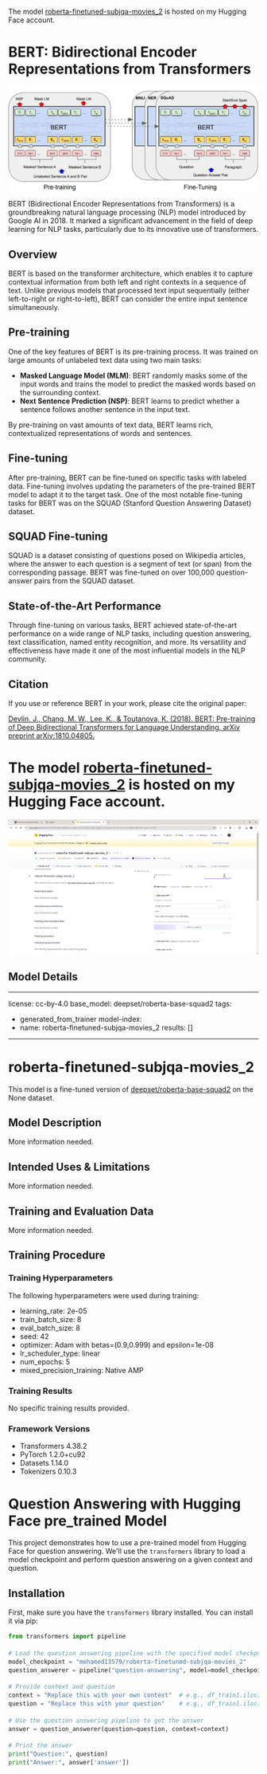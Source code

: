
The model [roberta-finetuned-subjqa-movies_2](https://huggingface.co/mohamed13579/roberta-finetuned-subjqa-movies_2) is hosted on my Hugging Face account.

# BERT: Bidirectional Encoder Representations from Transformers
![BERT](https://github.com/MohamadSalamaMouse/Question-Answering-and-Transformers/blob/main/1_aqdgJOqpd2Zvv-uMLUJQAw.webp)

BERT (Bidirectional Encoder Representations from Transformers) is a groundbreaking natural language processing (NLP) model introduced by Google AI in 2018. It marked a significant advancement in the field of deep learning for NLP tasks, particularly due to its innovative use of transformers.

## Overview

BERT is based on the transformer architecture, which enables it to capture contextual information from both left and right contexts in a sequence of text. Unlike previous models that processed text input sequentially (either left-to-right or right-to-left), BERT can consider the entire input sentence simultaneously.

## Pre-training

One of the key features of BERT is its pre-training process. It was trained on large amounts of unlabeled text data using two main tasks:
- **Masked Language Model (MLM)**: BERT randomly masks some of the input words and trains the model to predict the masked words based on the surrounding context.
- **Next Sentence Prediction (NSP)**: BERT learns to predict whether a sentence follows another sentence in the input text.

By pre-training on vast amounts of text data, BERT learns rich, contextualized representations of words and sentences.

## Fine-tuning

After pre-training, BERT can be fine-tuned on specific tasks with labeled data. Fine-tuning involves updating the parameters of the pre-trained BERT model to adapt it to the target task. One of the most notable fine-tuning tasks for BERT was on the SQUAD (Stanford Question Answering Dataset) dataset.

## SQUAD Fine-tuning

SQUAD is a dataset consisting of questions posed on Wikipedia articles, where the answer to each question is a segment of text (or span) from the corresponding passage. BERT was fine-tuned on over 100,000 question-answer pairs from the SQUAD dataset.

## State-of-the-Art Performance

Through fine-tuning on various tasks, BERT achieved state-of-the-art performance on a wide range of NLP tasks, including question answering, text classification, named entity recognition, and more. Its versatility and effectiveness have made it one of the most influential models in the NLP community.

## Citation

If you use or reference BERT in your work, please cite the original paper:

[Devlin, J., Chang, M. W., Lee, K., & Toutanova, K. (2018). BERT: Pre-training of Deep Bidirectional Transformers for Language Understanding. arXiv preprint arXiv:1810.04805.](https://arxiv.org/abs/1810.04805)

# The model [roberta-finetuned-subjqa-movies_2](https://huggingface.co/mohamed13579/roberta-finetuned-subjqa-movies_2) is hosted on my Hugging Face account.
![BERT](https://github.com/MohamadSalamaMouse/Question-Answering-and-Transformers/blob/main/Screenshot%202024-04-27%20232252.png)
## Model Details 
---
license: cc-by-4.0
base_model: deepset/roberta-base-squad2
tags:
- generated_from_trainer
model-index:
- name: roberta-finetuned-subjqa-movies_2
  results: []
---

<!-- This model card has been generated automatically according to the information the Trainer had access to. You
should probably proofread and complete it, then remove this comment. -->

# roberta-finetuned-subjqa-movies_2

This model is a fine-tuned version of [deepset/roberta-base-squad2](https://huggingface.co/deepset/roberta-base-squad2) on the None dataset.

## Model Description

More information needed.

## Intended Uses & Limitations

More information needed.

## Training and Evaluation Data

More information needed.

## Training Procedure

### Training Hyperparameters

The following hyperparameters were used during training:
- learning_rate: 2e-05
- train_batch_size: 8
- eval_batch_size: 8
- seed: 42
- optimizer: Adam with betas=(0.9,0.999) and epsilon=1e-08
- lr_scheduler_type: linear
- num_epochs: 5
- mixed_precision_training: Native AMP

### Training Results

No specific training results provided.

### Framework Versions

- Transformers 4.38.2
- PyTorch 1.2.0+cu92
- Datasets 1.14.0
- Tokenizers 0.10.3



# Question Answering with Hugging Face pre_trained Model 

This project demonstrates how to use a pre-trained model from Hugging Face for question answering. We'll use the `transformers` library to load a model checkpoint and perform question answering on a given context and question.

## Installation

First, make sure you have the `transformers` library installed. You can install it via pip:

```python
from transformers import pipeline

# Load the question answering pipeline with the specified model checkpoint
model_checkpoint = "mohamed13579/roberta-finetuned-subjqa-movies_2"
question_answerer = pipeline("question-answering", model=model_checkpoint)

# Provide context and question
context = "Replace this with your own context"  # e.g., df_train1.iloc[13].review
question = "Replace this with your question"    # e.g., df_train1.iloc[13].question

# Use the question answering pipeline to get the answer
answer = question_answerer(question=question, context=context)

# Print the answer
print("Question:", question)
print("Answer:", answer['answer'])
